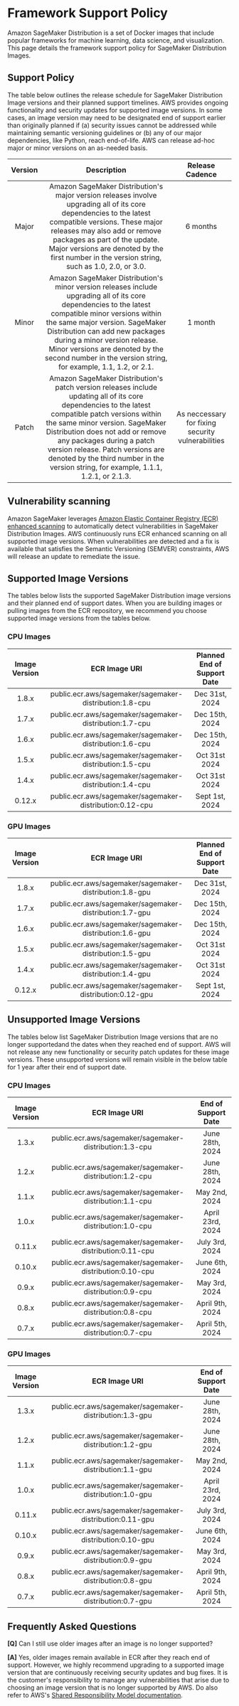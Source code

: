 # Framework Support Policy
Amazon SageMaker Distribution is a set of Docker images that include popular frameworks for machine learning, data science, and visualization. This page details the framework support policy for SageMaker Distribution Images.

## Support Policy
The table below outlines the release schedule for SageMaker Distribution Image versions and their planned support timelines. AWS provides ongoing functionality and security updates for supported image versions. In some cases, an image version may need to be designated end of support earlier than originally planned if (a) security issues cannot be addressed while maintaining semantic versioning guidelines or (b) any of our major dependencies, like Python, reach end-of-life. AWS can release ad-hoc major or minor versions on an as-needed basis.

| Version | Description | Release Cadence |
| :---:   | :---:       | :---:           |
| Major   | Amazon SageMaker Distribution's major version releases involve upgrading all of its core dependencies to the latest compatible versions. These major releases may also add or remove packages as part of the update. Major versions are denoted by the first number in the version string, such as 1.0, 2.0, or 3.0. | 6 months |
| Minor   | Amazon SageMaker Distribution's minor version releases include upgrading all of its core dependencies to the latest compatible minor versions within the same major version. SageMaker Distribution can add new packages during a minor version release. Minor versions are denoted by the second number in the version string, for example, 1.1, 1.2, or 2.1. | 1 month |
| Patch   | Amazon SageMaker Distribution's patch version releases include updating all of its core dependencies to the latest compatible patch versions within the same minor version. SageMaker Distribution does not add or remove any packages during a patch version release. Patch versions are denoted by the third number in the version string, for example, 1.1.1, 1.2.1, or 2.1.3. | As neccessary for fixing security vulnerabilities |

## Vulnerability scanning
Amazon SageMaker leverages [Amazon Elastic Container Registry (ECR) enhanced scanning](https://docs.aws.amazon.com/AmazonECR/latest/userguide/image-scanning-enhanced.html) to automatically detect vulnerabilities in SageMaker Distribution Images. AWS continuously runs ECR enhanced scanning on all supported image versions. When vulnerabilities are detected and a fix is available that satisfies the Semantic Versioning (SEMVER) constraints, AWS will release an update to remediate the issue.

## Supported Image Versions
The tables below lists the supported SageMaker Distribution image versions and their planned end of support dates. When you are building images or pulling images from the ECR repository, we recommend you choose supported image versions from the tables below.

### CPU Images

| Image Version | ECR Image URI | Planned End of Support Date |
| :---:         | :---:         | :---:                       |
| 1.8.x         | public.ecr.aws/sagemaker/sagemaker-distribution:1.8-cpu  | Dec 31st, 2024 |
| 1.7.x         | public.ecr.aws/sagemaker/sagemaker-distribution:1.7-cpu  | Dec 15th, 2024 |
| 1.6.x         | public.ecr.aws/sagemaker/sagemaker-distribution:1.6-cpu  | Dec 15th, 2024 |
| 1.5.x         | public.ecr.aws/sagemaker/sagemaker-distribution:1.5-cpu  | Oct 31st 2024  |
| 1.4.x         | public.ecr.aws/sagemaker/sagemaker-distribution:1.4-cpu  | Oct 31st 2024  |
| 0.12.x        | public.ecr.aws/sagemaker/sagemaker-distribution:0.12-cpu | Sept 1st, 2024 |

### GPU Images

| Image Version | ECR Image URI | Planned End of Support Date |
| :---:         | :---:         | :---:                       |
| 1.8.x         | public.ecr.aws/sagemaker/sagemaker-distribution:1.8-gpu  | Dec 31st, 2024 |
| 1.7.x         | public.ecr.aws/sagemaker/sagemaker-distribution:1.7-gpu  | Dec 15th, 2024 |
| 1.6.x         | public.ecr.aws/sagemaker/sagemaker-distribution:1.6-gpu  | Dec 15th, 2024 |
| 1.5.x         | public.ecr.aws/sagemaker/sagemaker-distribution:1.5-gpu  | Oct 31st 2024  |
| 1.4.x         | public.ecr.aws/sagemaker/sagemaker-distribution:1.4-gpu  | Oct 31st 2024  |
| 0.12.x        | public.ecr.aws/sagemaker/sagemaker-distribution:0.12-gpu | Sept 1st, 2024 |

## Unsupported Image Versions
The tables below list SageMaker Distribution Image versions that are no longer supportedand the dates when they reached end of support. AWS will not release any new functionality or security patch updates for these image versions. These unsupported versions will remain visible in the below table for 1 year after their end of support date.

### CPU Images

| Image Version | ECR Image URI | End of Support Date |
| :---:         | :---:         | :---:               |
| 1.3.x         | public.ecr.aws/sagemaker/sagemaker-distribution:1.3-cpu  | June 28th, 2024  |
| 1.2.x         | public.ecr.aws/sagemaker/sagemaker-distribution:1.2-cpu  | June 28th, 2024  |
| 1.1.x         | public.ecr.aws/sagemaker/sagemaker-distribution:1.1-cpu  | May 2nd, 2024    |
| 1.0.x         | public.ecr.aws/sagemaker/sagemaker-distribution:1.0-cpu  | April 23rd, 2024 |
| 0.11.x        | public.ecr.aws/sagemaker/sagemaker-distribution:0.11-cpu | July 3rd, 2024   |
| 0.10.x        | public.ecr.aws/sagemaker/sagemaker-distribution:0.10-cpu | June 6th, 2024   |
| 0.9.x         | public.ecr.aws/sagemaker/sagemaker-distribution:0.9-cpu  | May 3rd, 2024    |
| 0.8.x         | public.ecr.aws/sagemaker/sagemaker-distribution:0.8-cpu  | April 9th, 2024  |
| 0.7.x         | public.ecr.aws/sagemaker/sagemaker-distribution:0.7-cpu  | April 5th, 2024  |

### GPU Images
| Image Version | ECR Image URI | End of Support Date |
| :---:         | :---:         | :---:               |
| 1.3.x         | public.ecr.aws/sagemaker/sagemaker-distribution:1.3-gpu  | June 28th, 2024  |
| 1.2.x         | public.ecr.aws/sagemaker/sagemaker-distribution:1.2-gpu  | June 28th, 2024  |
| 1.1.x         | public.ecr.aws/sagemaker/sagemaker-distribution:1.1-gpu  | May 2nd, 2024    |
| 1.0.x         | public.ecr.aws/sagemaker/sagemaker-distribution:1.0-gpu  | April 23rd, 2024 |
| 0.11.x        | public.ecr.aws/sagemaker/sagemaker-distribution:0.11-gpu | July 3rd, 2024   |
| 0.10.x        | public.ecr.aws/sagemaker/sagemaker-distribution:0.10-gpu | June 6th, 2024   |
| 0.9.x         | public.ecr.aws/sagemaker/sagemaker-distribution:0.9-gpu  | May 3rd, 2024    |
| 0.8.x         | public.ecr.aws/sagemaker/sagemaker-distribution:0.8-gpu  | April 9th, 2024  |
| 0.7.x         | public.ecr.aws/sagemaker/sagemaker-distribution:0.7-gpu  | April 5th, 2024  |

## Frequently Asked Questions

**[Q]** Can I still use older images after an image is no longer supported?

**[A]** Yes, older images remain available in ECR after they reach end of support. However, we highly recommend upgrading to a supported image version that are continuously receiving security updates and bug fixes. It is the customer's responsibility to manage any vulnerabilities that arise due to choosing an image version that is no longer supported by AWS. Do also refer to AWS's [Shared Responsibility Model documentation](https://aws.amazon.com/compliance/shared-responsibility-model/).
